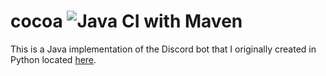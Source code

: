 # cocoa ![Java CI with Maven](https://github.com/ColinGreybosh/cocoa/workflows/Java%20CI%20with%20Maven/badge.svg?branch=master&event=push)
This is a Java implementation of the Discord bot that I originally created in Python located [here](https://github.com/ColinGreybosh/cocoa-bot).